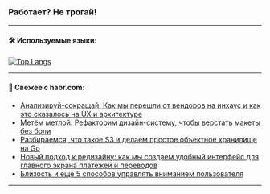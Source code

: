 ### Работает? Не трогай!

---
<!--
#### 🛠️ Technical stack:

![Java](https://img.shields.io/badge/Java-informational?logo=Oracle&style=flat&logoColor=white&color=FF4500)
![Kotlin](https://img.shields.io/badge/Kotlin-informational?logo=Kotlin&style=flat&logoColor=white&color=774D97)
![TS](https://img.shields.io/badge/TypeScript-informational?logo=typeScript&style=flat&logoColor=black&color=017acc)
![Python](https://img.shields.io/badge/Python-informational?logo=Python&style=flat&logoColor=black&color=ffdd54) <br>
![Spring](https://img.shields.io/badge/Spring-informational?logo=Spring&style=flat&logoColor=white&color=6DB33F) 
![SpringBoot](https://img.shields.io/badge/SpringBoot-informational?logo=SpringBoot&style=flat&logoColor=white&color=6DB33F)
![Nest](https://img.shields.io/badge/NestJS-informational?logo=NestJS&style=flat&logoColor=white&color=E0234E) 
![NodeJS](https://img.shields.io/badge/NodeJS-informational?logo=node.js&style=flat&logoColor=white&color=70A760)<br>
![PostgreSQL](https://img.shields.io/badge/PostgreSQL-informational?logo=PostgreSQL&style=flat&logoColor=white&color=DAA520)
![MongoDB](https://img.shields.io/badge/MongoDB-informational?logo=MongoDB&style=flat&logoColor=white&color=870000)
![Apache](https://img.shields.io/badge/Apache-informational?logo=apache&style=flat&logoColor=white&color=f74e28)

___ 
-->

#### 🛠️ Используемые языки:

[![Top Langs](https://github-readme-stats-u2qms2cxw-advtsettinggmailcoms-projects.vercel.app/api/top-langs/?username=zloylis&langs_count=10&hide_title=true&title_color=e6edf3&size_weight=0.5&count_weight=0.5&layout=compact&hide_progress=true&hide_border=true&theme=dracula)](https://github.com/zloylis)

<!---


####  :octocat:&nbsp;&nbsp; Статистика:

![GitHub stats](https://github-readme-stats-u2qms2cxw-advtsettinggmailcoms-projects.vercel.app/api?username=zloylis&show_icons=true&hide_border=true&theme=dracula&title_color=e6edf3&include_all_commits=true&count_private=true&hide_rank=false&hide_title=true&rank_icon=github)
-->
---

#### 💬 Свежее с habr.com:

<!-- BLOG-POST-LIST:START -->
- [Анализируй-сокращай. Как мы перешли от вендоров на инхаус и как это сказалось на UX и архитектуре](https://habr.com/ru/companies/gazprombank/articles/841030/?utm_source=habrahabr&utm_medium=rss&utm_campaign=841030)
- [Метём метлой. Рефакторим дизайн-систему, чтобы верстать макеты без боли](https://habr.com/ru/companies/X5Tech/articles/841068/?utm_source=habrahabr&utm_medium=rss&utm_campaign=841068)
- [Разбираемся, что такое S3 и делаем простое объектное хранилище на Go](https://habr.com/ru/companies/cdnnow/articles/840874/?utm_source=habrahabr&utm_medium=rss&utm_campaign=840874)
- [Новый подход к редизайну: как мы создаем удобный интерфейс для главного экрана платежей и переводов](https://habr.com/ru/companies/otpbank/articles/841066/?utm_source=habrahabr&utm_medium=rss&utm_campaign=841066)
- [Близость и еще 5 способов управлять вниманием пользователя](https://habr.com/ru/companies/friflex/articles/841054/?utm_source=habrahabr&utm_medium=rss&utm_campaign=841054)
<!-- BLOG-POST-LIST:END -->

---
